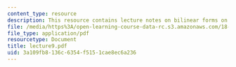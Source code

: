 ```yaml
---
content_type: resource
description: This resource contains lecture notes on bilinear forms on groups.
file: /media/https%3A/open-learning-course-data-rc.s3.amazonaws.com/18-969-topics-in-geometry-dirac-geometry-fall-2006/3a109fb8136c6354f5151cae8ec6a236_lecture9.pdf
file_type: application/pdf
resourcetype: Document
title: lecture9.pdf
uid: 3a109fb8-136c-6354-f515-1cae8ec6a236
---
```

